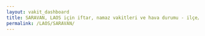```yaml
---
layout: vakit_dashboard
title: SARAVAN, LAOS için iftar, namaz vakitleri ve hava durumu - ilçe/eyalet seç
permalink: /LAOS/SARAVAN/
---
```


<script type="text/javascript">
  var GLOBAL_COUNTRY = 'LAOS';
  var GLOBAL_CITY = 'SARAVAN';
  var GLOBAL_STATE = '';
  var lat = 72;
  var lon = 21;
</script>
